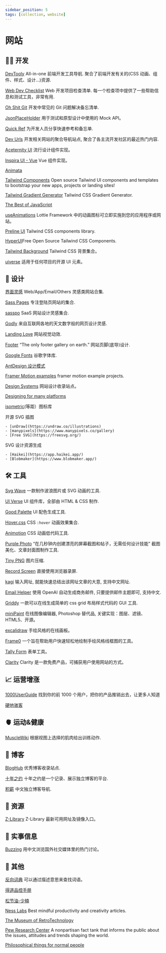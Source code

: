 ```yaml
---
sidebar_position: 5
tags: [collection, website]
---
```


# 网站

## 🧑‍💻 开发

[DevTooly](https://devtooly.com/) All-in-one 前端开发工具导航. 聚合了前端开发有关的(CSS 动画、组件、样式、设计...)资源.

[Web Dev Checklist](https://www.toptal.com/developers/webdevchecklist) Web 开发项目检查清单. 每一个检查项中提供了一些帮助信息和测试工具，非常有用.

[Oh Shit Git](https://ohshitgit.com/zh) 开发中常见的 Git 问题解决备忘清单.

[JsonPlaceHolder](https://jsonplaceholder.typicode.com/) 用于测试和原型设计中使用的 Mock API。

[Quick Ref](https://quickref.me/) 为开发人员分享快速参考和备忘单.

[Dev Urls](https://devurls.com/) 开发相关网站的聚合导航站点, 聚合了各主流开发社区的最近热门内容.

[Aceternity UI](https://ui.aceternity.com/) 流行设计组件实现。

[Inspira UI - Vue](https://inspira-ui.com/) Vue 组件实现。

[Animata](https://animata.design/)

[Tailwind Components](https://tailwindcomponents.com/) Open source Tailwind UI components and templates to
bootstrap your new apps, projects or landing sites!

[Tailwind Gradient Generator](https://tailwindcomponents.com/gradient-generator/) Tailwind CSS Gradient Generator.

[The Best of JavaScript](https://bestofjs.org/)

[useAnimations](https://useanimations.com/) Lottie Framework 中的动画图标可立即实施到您的应用程序或网站。

[Preline UI](https://preline.co/index.html) Tailwind CSS components library.

[HyperUI](https://www.hyperui.dev/)Free Open Source Tailwind CSS Components.

[Tailwind Background](https://bg.ibelick.com/) Tailwind CSS 背景集合。

[uiverse](https://uiverse.io/) 适用于任何项目的开源 UI 元素。

## 🎨 设计

[界面灵感](https://uxchi.notion.site/881b4c0179a74935a3f607ad3521cdb5) Web/App/Email/Others 灵感类网站合集.

[Sass Pages](https://saaspages.xyz/) 专注登陆页网站的集合.

[sasspo](https://www.saaspo.com/) SaaS 网站设计灵感集合.

[Godly](https://godly.website/) 来自互联网各地的天文数字般的网页设计灵感.

[Landing Love](https://www.landing.love/) 网站视觉动效.

[Footer](https://www.footer.design/) “The only footer gallery on earth.” 网站页脚(底导)设计.

[Google Fonts](https://fonts.google.com/) 谷歌字体库.

[AntDesign 设计模式](https://www.yuque.com/ant-design/design-pattern/intro)

[Framer Motion examples](https://framermotionexamples.com/) framer motion example projects.

[Design Systems](https://www.designsystemhunt.com/) 网站设计收录站点。

[Designing for many platforms](https://design.facebook.com/toolsandresources/devices/)

[isometric](https://www.isocons.app/)(等距）图标库

开源 SVG 插图

    - [unDraw](https://undraw.co/illustrations)
    - [manypixels](https://www.manypixels.co/gallery)
    - [Free SVG](https://freesvg.org/)

SVG 设计资源生成

    - [Haikei](https://app.haikei.app/)
    - [Blobmaker](https://www.blobmaker.app/)

## 🛠️ 工具

[Svg Wave](https://svgwave.in/) 一款制作波浪图片或 SVG 动画的工具.

[UI Verse](https://uiverse.io/) UI 组件库，全部由 HTML & CSS 制作.

[Good Palette](https://goodpalette.io/) UI 配色生成工具.

[Hover.css](https://ianlunn.github.io/Hover/#effects) CSS `:hover` 动画效果集合.

[Animotion](https://animotion.dev/) CSS 动画低代码工具.

[Purple Photo](https://purple-photo.web.app/) “在几秒钟内创建漂亮的屏幕截图和帖子，无需任何设计技能” 截图美化、文章封面图制作工具.

[Tiny PNG](https://tinypng.com/) 图片压缩.

[Record Screen](https://recordscreen.io/) 直接使用浏览器录屏.

[kagi](https://kagi.com/summarizer/index.html) 输入网址, 就能快速总结出该网址文章的大意, 支持中文网址.

[Email Helper](https://email-helper.vercel.app/) 使用 OpenAI 自动生成商务邮件, 只要提供邮件主题即可, 支持中文.

[Griddy](https://griddy.io/) 一款可以在线生成简单的 css grid 布局样式代码的 GUI 工具.

[miniPaint](https://github.com/viliusle/miniPaint) 在线图像编辑器, Photoshop 替代品, 关键实现：图层、滤镜、HTML5、开源。

[excalidraw](https://github.com/excalidraw/excalidraw) 手绘风格的在线画板。

[Frame0](https://frame0.app/) 一个旨在帮助用户快速轻松地绘制手绘风格线框图的工具。

[Tally Form](https://tally.so/) 表单工具。

[Clarity](https://clarity.microsoft.com/) Clarity 是一款免费产品，可捕获用户使用网站的方式。

## 📈 运营增涨

[1000UserGuide](https://1000userguide.com/#/) 找到你的前 1000 个用户，把你的产品推销出去，让更多人知道

[硬地骇客](https://book.hardhacker.com/)

## 🫀 运动&健康

[MuscleWiki](https://musclewiki.com/) 根据视图上选择的肌肉给出训练动作.

## 📜 博客

[BlogHub](https://bloghub.fun/) 优秀博客收录站点.

[十年之约](https://www.foreverblog.cn/) 十年之约是一个记录、展示独立博客的平台.

[积薪](https://firewood.news/) 中文独立博客导航.

## 💎 资源

[Z-Library](https://topstip.com/the-worlds-largest-digital-library-z-library-newly-available-official-site-and-mirror/) Z-Library 最新可用网址及镜像入口。

## 📰 实事信息

[Buzzing](https://www.buzzing.cc/) 用中文浏览国外社交媒体里的热门讨论。

## 👣 其他

[反向词典](https://wantwords.net/) 可以通过描述意思来查找词语。

[得道品控手册](https://dedao.feishu.cn/wiki/wikcnfT2WH5LXwFQvjgpmISVTzH)

[松节油-少楠](https://www.notion.so/c5151b9788264405a6b8f2401525dd85?v=fff2bf30d8914419823e67df3e0feb48)

[Ness Labs](https://nesslabs.com/best) Best mindful productivity and creativity articles.

[The Museum of RetroTechnology](http://www.douglas-self.com/MUSEUM/museum.htm)

[Pew Research Center](https://www.pewresearch.org/) A nonpartisan fact tank that informs the public about the issues, attitudes and trends shaping the world.

[Philosophical things for normal people](https://gainedin.site/)
